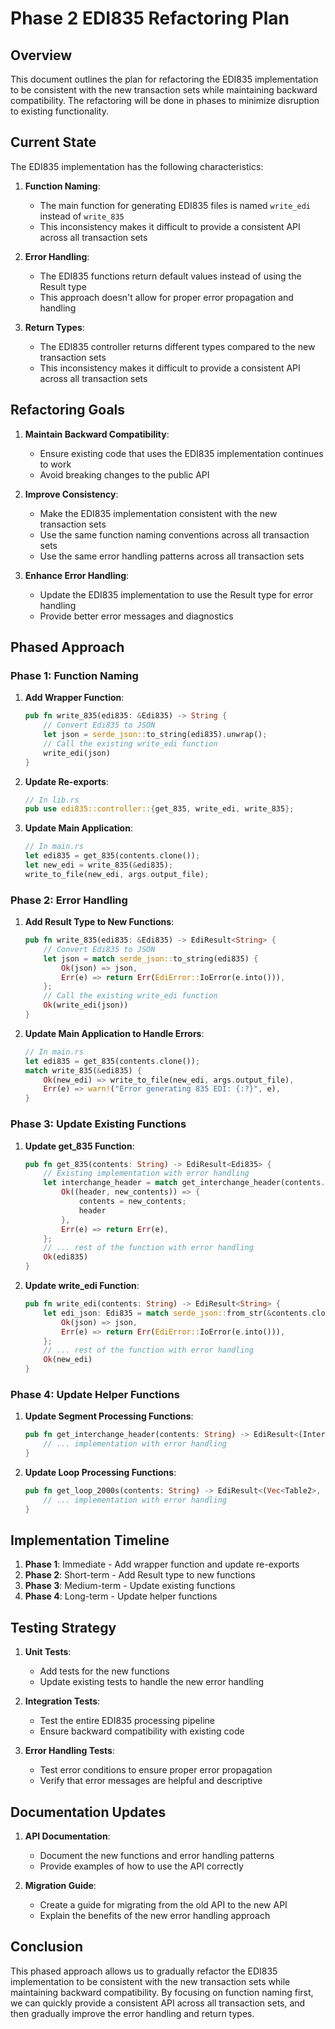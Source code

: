 # Phase 2 EDI835 Refactoring Plan

## Overview

This document outlines the plan for refactoring the EDI835 implementation to be consistent with the new transaction sets while maintaining backward compatibility. The refactoring will be done in phases to minimize disruption to existing functionality.

## Current State

The EDI835 implementation has the following characteristics:

1. **Function Naming**:
   - The main function for generating EDI835 files is named `write_edi` instead of `write_835`
   - This inconsistency makes it difficult to provide a consistent API across all transaction sets

2. **Error Handling**:
   - The EDI835 functions return default values instead of using the Result type
   - This approach doesn't allow for proper error propagation and handling

3. **Return Types**:
   - The EDI835 controller returns different types compared to the new transaction sets
   - This inconsistency makes it difficult to provide a consistent API across all transaction sets

## Refactoring Goals

1. **Maintain Backward Compatibility**:
   - Ensure existing code that uses the EDI835 implementation continues to work
   - Avoid breaking changes to the public API

2. **Improve Consistency**:
   - Make the EDI835 implementation consistent with the new transaction sets
   - Use the same function naming conventions across all transaction sets
   - Use the same error handling patterns across all transaction sets

3. **Enhance Error Handling**:
   - Update the EDI835 implementation to use the Result type for error handling
   - Provide better error messages and diagnostics

## Phased Approach

### Phase 1: Function Naming

1. **Add Wrapper Function**:
   ```rust
   pub fn write_835(edi835: &Edi835) -> String {
       // Convert Edi835 to JSON
       let json = serde_json::to_string(edi835).unwrap();
       // Call the existing write_edi function
       write_edi(json)
   }
   ```

2. **Update Re-exports**:
   ```rust
   // In lib.rs
   pub use edi835::controller::{get_835, write_edi, write_835};
   ```

3. **Update Main Application**:
   ```rust
   // In main.rs
   let edi835 = get_835(contents.clone());
   let new_edi = write_835(&edi835);
   write_to_file(new_edi, args.output_file);
   ```

### Phase 2: Error Handling

1. **Add Result Type to New Functions**:
   ```rust
   pub fn write_835(edi835: &Edi835) -> EdiResult<String> {
       // Convert Edi835 to JSON
       let json = match serde_json::to_string(edi835) {
           Ok(json) => json,
           Err(e) => return Err(EdiError::IoError(e.into())),
       };
       // Call the existing write_edi function
       Ok(write_edi(json))
   }
   ```

2. **Update Main Application to Handle Errors**:
   ```rust
   // In main.rs
   let edi835 = get_835(contents.clone());
   match write_835(&edi835) {
       Ok(new_edi) => write_to_file(new_edi, args.output_file),
       Err(e) => warn!("Error generating 835 EDI: {:?}", e),
   }
   ```

### Phase 3: Update Existing Functions

1. **Update get_835 Function**:
   ```rust
   pub fn get_835(contents: String) -> EdiResult<Edi835> {
       // Existing implementation with error handling
       let interchange_header = match get_interchange_header(contents.clone()) {
           Ok((header, new_contents)) => {
               contents = new_contents;
               header
           },
           Err(e) => return Err(e),
       };
       // ... rest of the function with error handling
       Ok(edi835)
   }
   ```

2. **Update write_edi Function**:
   ```rust
   pub fn write_edi(contents: String) -> EdiResult<String> {
       let edi_json: Edi835 = match serde_json::from_str(&contents.clone()) {
           Ok(json) => json,
           Err(e) => return Err(EdiError::IoError(e.into())),
       };
       // ... rest of the function with error handling
       Ok(new_edi)
   }
   ```

### Phase 4: Update Helper Functions

1. **Update Segment Processing Functions**:
   ```rust
   pub fn get_interchange_header(contents: String) -> EdiResult<(InterchangeHeader, String)> {
       // ... implementation with error handling
   }
   ```

2. **Update Loop Processing Functions**:
   ```rust
   pub fn get_loop_2000s(contents: String) -> EdiResult<(Vec<Table2>, String)> {
       // ... implementation with error handling
   }
   ```

## Implementation Timeline

1. **Phase 1**: Immediate - Add wrapper function and update re-exports
2. **Phase 2**: Short-term - Add Result type to new functions
3. **Phase 3**: Medium-term - Update existing functions
4. **Phase 4**: Long-term - Update helper functions

## Testing Strategy

1. **Unit Tests**:
   - Add tests for the new functions
   - Update existing tests to handle the new error handling

2. **Integration Tests**:
   - Test the entire EDI835 processing pipeline
   - Ensure backward compatibility with existing code

3. **Error Handling Tests**:
   - Test error conditions to ensure proper error propagation
   - Verify that error messages are helpful and descriptive

## Documentation Updates

1. **API Documentation**:
   - Document the new functions and error handling patterns
   - Provide examples of how to use the API correctly

2. **Migration Guide**:
   - Create a guide for migrating from the old API to the new API
   - Explain the benefits of the new error handling approach

## Conclusion

This phased approach allows us to gradually refactor the EDI835 implementation to be consistent with the new transaction sets while maintaining backward compatibility. By focusing on function naming first, we can quickly provide a consistent API across all transaction sets, and then gradually improve the error handling and return types.
